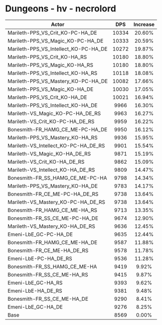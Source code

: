 # Dungeons - hv - necrolord
| Actor | DPS | Increase |
|---|:---:|:---:|
|Marileth-PPS_VS_Crit_KO-PC-HA_DE|10334|20.60%|
|Marileth-PPS_VS_Magic_KO-PC-HA_DE|10333|20.59%|
|Marileth-PPS_VS_Intellect_KO-PC-HA_DE|10272|19.87%|
|Marileth-PPS_VS_Crit_KO-HA_RS|10180|18.80%|
|Marileth-PPS_VS_Magic_KO-HA_RS|10180|18.80%|
|Marileth-PPS_VS_Intellect_KO-HA_RS|10118|18.08%|
|Marileth-PPS_VS_Mastery_KO-PC-HA_DE|10082|17.66%|
|Marileth-PPS_VS_Magic_KO-HA_DE|10030|17.05%|
|Marileth-PPS_VS_Crit_KO-HA_DE|10021|16.94%|
|Marileth-PPS_VS_Intellect_KO-HA_DE|9966|16.30%|
|Marileth-VS_Magic_KO-PC-HA_DE_RS|9963|16.27%|
|Marileth-VS_Crit_KO-PC-HA_DE_RS|9959|16.22%|
|Bonesmith-FR_HAMG_CE_ME-PC-HA_DE|9950|16.12%|
|Marileth-PPS_VS_Mastery_KO-HA_RS|9936|15.95%|
|Marileth-VS_Intellect_KO-PC-HA_DE_RS|9901|15.54%|
|Marileth-VS_Magic_KO-HA_DE_RS|9871|15.19%|
|Marileth-VS_Crit_KO-HA_DE_RS|9862|15.09%|
|Marileth-VS_Intellect_KO-HA_DE_RS|9809|14.47%|
|Bonesmith-FR_SS_HAMG_CE_ME-PC-HA|9798|14.34%|
|Marileth-PPS_VS_Mastery_KO-HA_DE|9783|14.17%|
|Bonesmith-FR_CE_ME-PC-HA_DE_RS|9738|13.64%|
|Marileth-VS_Mastery_KO-PC-HA_DE_RS|9738|13.64%|
|Bonesmith-FR_HAMG_CE_ME-HA_RS|9713|13.35%|
|Bonesmith-FR_SS_CE_ME-PC-HA_DE|9674|12.90%|
|Marileth-VS_Mastery_KO-HA_DE_RS|9636|12.45%|
|Emeni-LbE_GC-PC-HA_DE|9635|12.44%|
|Bonesmith-FR_HAMG_CE_ME-HA_DE|9587|11.88%|
|Bonesmith-FR_CE_ME-HA_DE_RS|9578|11.78%|
|Emeni-LbE-PC-HA_DE_RS|9536|11.28%|
|Bonesmith-FR_SS_HAMG_CE_ME-HA|9419|9.92%|
|Bonesmith-FR_SS_CE_ME-HA_RS|9415|9.87%|
|Emeni-LbE_GC-HA_RS|9393|9.62%|
|Emeni-LbE-HA_DE_RS|9381|9.48%|
|Bonesmith-FR_SS_CE_ME-HA_DE|9290|8.41%|
|Emeni-LbE_GC-HA_DE|9276|8.25%|
|Base|8569|0.00%|
